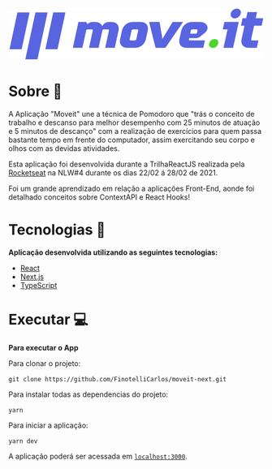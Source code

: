 <h1 align="center"><img alt="moveit" title="moveit" src="public/logo-full.svg" /></h1>


<h1>Sobre 📄</h1>
<p align="left">A Aplicação "Moveit" une a técnica de Pomodoro que "trás o conceito de trabalho e descanso para melhor desempenho com 25 minutos de atuação e 5 minutos de descanço"
 com a realização de exercícios para quem passa bastante tempo em frente do computador, assim exercitando seu corpo e olhos com as devidas atividades.</p>
 
 <p>Esta aplicação foi desenvolvida durante a TrilhaReactJS realizada pela <a href="https://app.rocketseat.com.br/us/rocketseat">Rocketseat</a> na NLW#4 durante os dias 22/02 á 28/02 de 2021.</p>
 <p>Foi um grande aprendizado em relação a aplicações Front-End, aonde foi detalhado conceitos sobre ContextAPI e React Hooks!</p>
 
 <h1>Tecnologias 🚀</h1>
 <strong>Aplicação desenvolvida utilizando as seguintes tecnologias:</strong>
 
- [React](https://reactjs.org)
- [Next.js](https://nextjs.org/)
- [TypeScript](https://www.typescriptlang.org/)

<h1>Executar 💻</h1>
<strong>Para executar o App</strong>

<br>

Para clonar o projeto:
```git
git clone https://github.com/FinotelliCarlos/moveit-next.git
```
Para instalar todas as dependencias do projeto:
```git
yarn
```
Para iniciar a aplicação:
```git
yarn dev
```

A aplicação poderá ser acessada em [`localhost:3000`](http://localhost:3000).
